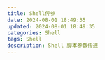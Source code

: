```yaml
---
title: Shell传参
date: 2024-08-01 18:49:35
updated: 2024-08-01 18:49:35
categories: Shell
tags: Shell
description: Shell 脚本参数传递
---
```


